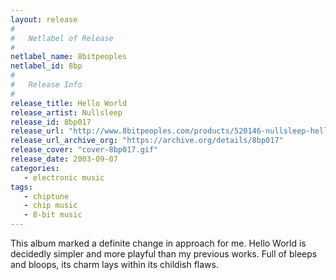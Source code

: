 ```yaml
---
layout: release
#
#   Netlabel of Release
#
netlabel_name: 8bitpeoples
netlabel_id: 8bp
#
#   Release Info
#
release_title: Hello World
release_artist: Nullsleep
release_id: 8bp017
release_url: "http://www.8bitpeoples.com/products/520146-nullsleep-hello-world"
release_url_archive_org: "https://archive.org/details/8bp017"
release_cover: "cover-8bp017.gif"
release_date: 2003-09-07
categories:
   - electronic music
tags:
   - chiptune
   - chip music
   - 8-bit music
---
```

This album marked a definite change in approach for me. Hello World is decidedly simpler and more playful than my previous works. Full of bleeps and bloops, its charm lays within its childish flaws.